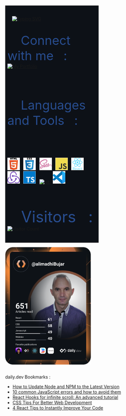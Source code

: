 <table align="left" style="width:  300px; background-color: #0d1117; border-color: #284d8f; "  >
	<tbody>
		<tr style="border-color: #284d8f; background-color: #0d1117; ">
			<td style="width: 100%; height: 50px;">&nbsp;
				<p>&nbsp;&nbsp;&nbsp;&nbsp;<a href="https://git.io/typing-svg"><img src="https://readme-typing-svg.herokuapp.com?size=24&amp;vCenter=true&amp;width=450&amp;height=30&amp;lines=Hello+there%2C+I'm+Bujar+Alimadhi+!;An+Frontend+Web+Developer+!;Welcome+to+my+GitHub+profile+!" alt="Typing SVG" /></a></p>
							</td>
						</tr>
						<tr style="height: 155px; border-color: #284d8f;">
							<td style="width:  100%;"><span style="font-size: 40px; color: #284d8f;">&nbsp;&nbsp;&nbsp;&nbsp;Connect with me &nbsp; :</span>&nbsp;&nbsp;&nbsp;&nbsp; <a href="https://www.linkedin.com/in/bujar-alimadhi/" target="_blank"><img title="Linkedin" src="https://upload.wikimedia.org/wikipedia/commons/c/ca/LinkedIn_logo_initials.png" alt="" width="40" align="center" /></a> &nbsp; <a title="My Portfolio" href="https://alimadhibujar.github.io/Portfolio/" target="_blank"><img src="https://www.freeiconspng.com/uploads/site-internet-icon-png-31.png" alt="My Portfolio" width="40" align="center" /></a> &nbsp; <a href="https://codepen.io/alimadhibujar" target="_blank"><img title="Codepen" src="https://icon-library.com/images/codepen-icon/codepen-icon-26.jpg" alt="" width="35" align="center" /></a></td>
						</tr>
						<tr style="height: 225px; border-color: #284d8f;">
							<td style="width:  100%;">&nbsp;
								<p style="font-size: 40px; color: #284d8f;">&nbsp;&nbsp;&nbsp;&nbsp;Languages and Tools &nbsp; :</p>
							</td>
						</tr>
						<tr style="height: 165px; border-color: #284d8f;">
							<td style="width:  100%;">
							<a href="https://www.w3.org/html/" target="_blank" rel="noreferrer"> <img  title="Html" src="https://raw.githubusercontent.com/devicons/devicon/master/icons/html5/html5-original-wordmark.svg" alt="html5" width="40" height="40"/> </a>&nbsp; <a href="https://www.w3schools.com/css/" target="_blank" rel="noreferrer"> <img title="Css" src="https://raw.githubusercontent.com/devicons/devicon/master/icons/css3/css3-original-wordmark.svg" alt="css3" width="40" height="40"/> </a>&nbsp; <a href="https://sass-lang.com" target="_blank" rel="noreferrer"> <img title="Sass"src="https://raw.githubusercontent.com/devicons/devicon/master/icons/sass/sass-original.svg" alt="sass" width="40" height="40"/> </a>&nbsp; <a href="https://developer.mozilla.org/en-US/docs/Web/JavaScript" target="_blank" rel="noreferrer"> <img title="JavaScript"src="https://raw.githubusercontent.com/devicons/devicon/master/icons/javascript/javascript-original.svg" alt="javascript" width="40" height="40"/> </a>&nbsp; <a href="https://reactjs.org/" target="_blank" rel="noreferrer"> <img title="React"src="https://raw.githubusercontent.com/devicons/devicon/master/icons/react/react-original-wordmark.svg" alt="react" width="40" height="40"/> </a>&nbsp; <a href="https://redux.js.org" target="_blank" rel="noreferrer"> <img title="Redux"src="https://raw.githubusercontent.com/devicons/devicon/master/icons/redux/redux-original.svg" alt="redux" width="40" height="40"/> </a>&nbsp; <a href="https://www.typescriptlang.org/" target="_blank" rel="noreferrer"> <img title="TypeScript"src="https://raw.githubusercontent.com/devicons/devicon/master/icons/typescript/typescript-original.svg" alt="typescript" width="40" height="40"/> </a>&nbsp; <a href="https://git-scm.com/" target="_blank" rel="noreferrer"> <img title="Git"src="https://www.vectorlogo.zone/logos/git-scm/git-scm-icon.svg" alt="git" width="40" height="40"/> </a>&nbsp; <a href="https://code.visualstudio.com/" target="_blank"><img title="VS code"src="https://raw.githubusercontent.com/github/explore/80688e429a7d4ef2fca1e82350fe8e3517d3494d/topics/visual-studio-code/visual-studio-code.png" alt="Visual Studio Code" width="40px" /> </a>
								<!--SKILLS AND TOOLS PER TU FSHIRE<p>&nbsp;&nbsp;&nbsp;<a href="https://www.w3schools.com/html/" target="_blank"> <img src="https://raw.githubusercontent.com/devicons/devicon/master/icons/html5/html5-original-wordmark.svg" alt="html5" width="60" /> </a> &nbsp; <a href="https://www.w3schools.com/css/" target="_blank"> <img src="https://raw.githubusercontent.com/devicons/devicon/master/icons/css3/css3-original-wordmark.svg" alt="css3" width="60" /></a> &nbsp; <a href="https://sass-lang.com" target="_blank"> <img src="https://raw.githubusercontent.com/devicons/devicon/master/icons/sass/sass-original.svg" alt="sass" width="50" height="50" /> </a> &nbsp; <a href="https://developer.mozilla.org/en-US/docs/Web/JavaScript" target="_blank"> <img src="https://raw.githubusercontent.com/devicons/devicon/master/icons/javascript/javascript-original.svg" alt="javascript" width="50" height="50" /> </a> &nbsp; <a href="https://reactjs.org/" target="_blank"> <img src="https://raw.githubusercontent.com/devicons/devicon/master/icons/react/react-original-wordmark.svg" alt="react" width="50" height="50" /> </a> &nbsp; <a href="https://git-scm.com/docs/gittutorial" target="_blank"><img src="https://cdn.iconscout.com/icon/free/png-256/git-1-226092.png" alt="Git" width="70" height="50" /></a> &nbsp; <a href="https://code.visualstudio.com/" target="_blank"><img src="https://raw.githubusercontent.com/github/explore/80688e429a7d4ef2fca1e82350fe8e3517d3494d/topics/visual-studio-code/visual-studio-code.png" alt="Visual Studio Code" width="46px" /> </a></p>-->
	</td>
</tr>
<tr style="height: 145px; border-color: #284d8f;">
	<td style="width:  100%;">&nbsp;<span style="font-size: 50px; color: #284d8f;">&nbsp;&nbsp;&nbsp;Visitors &nbsp; :</span>&nbsp;&nbsp;&nbsp;<img  src="https://profile-counter.glitch.me/{alimadhibujar}/count.svg" alt="Visitor Count" /></td>
</tr>
	</tbody>
</table>
<a href="https://app.daily.dev/alimadhiBujar"><img align="center" src="https://raw.githubusercontent.com/alimadhibujar/alimadhibujar/main/devcard.svg" alt="Bujar Alimadhi's Dev Card" width="275" /></a>
<br/><br/>
<p align="left">daily.dev Bookmarks :<p/> 



<!-- daily.dev BOOKMARKS:START -->
- [How to Update Node and NPM to the Latest Version](https://app.daily.dev/posts/e_WLl_v1n?utm_source=rss&utm_medium=bookmarks&utm_campaign=rdslac64jY47GWr1ifrFm)
- [10 common JavaScript errors and how to avoid them](https://app.daily.dev/posts/vsD0IxVB7?utm_source=rss&utm_medium=bookmarks&utm_campaign=rdslac64jY47GWr1ifrFm)
- [React Hooks for infinite scroll: An advanced tutorial](https://app.daily.dev/posts/1RUwcIXNO?utm_source=rss&utm_medium=bookmarks&utm_campaign=rdslac64jY47GWr1ifrFm)
- [CSS Tips For Better Web Development](https://app.daily.dev/posts/tbmeGdU5S?utm_source=rss&utm_medium=bookmarks&utm_campaign=rdslac64jY47GWr1ifrFm)
- [4 React Tips to Instantly Improve Your Code](https://app.daily.dev/posts/PK0Abn9az?utm_source=rss&utm_medium=bookmarks&utm_campaign=rdslac64jY47GWr1ifrFm)
<!-- daily.dev BOOKMARKS:END -->

<!--
**alimadhibujar/alimadhibujar** is a ✨ _special_ ✨ repository because its `README.md` (this file) appears on your GitHub profile.

![Anurag's GitHub stats](https://github-readme-stats.vercel.app/api?username=alimadhibujar&show_icons=true&theme=gotham&count_private=true)


Here are some ideas to get you started:

- 🔭 I’m currently working on ...
- 🌱 I’m currently learning ...
- 👯 I’m looking to collaborate on ...
- 🤔 I’m looking for help with ...
- 💬 Ask me about ...
- 📫 How to reach me: ...
- 😄 Pronouns: ...
- ⚡ Fun fact: ...
 <div ><img src="https://github.com/alimadhibujar/Link-Academy-responsiv-/blob/master/img/bgvideo.gif?raw=true" align="left"/></div> -->

